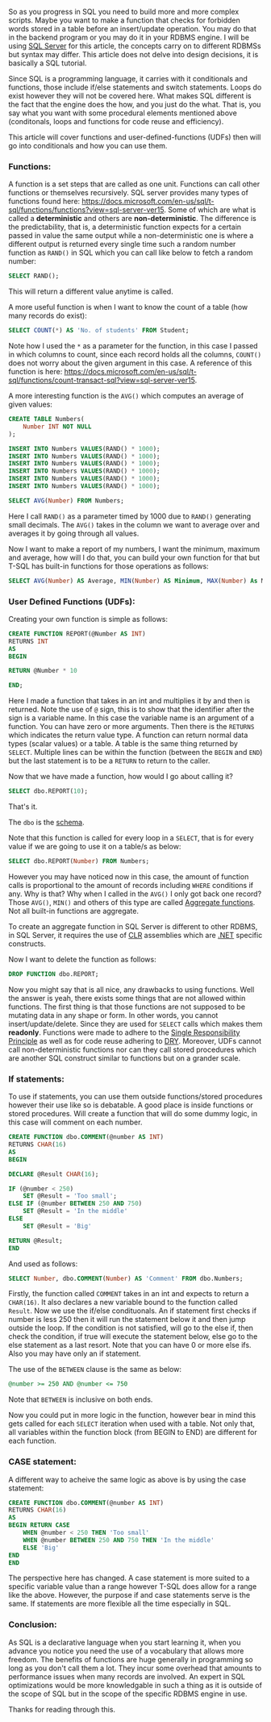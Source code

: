 So as you progress in SQL you need to build more and more complex scripts. Maybe you want to make a function that checks for forbidden words stored in a table before an insert/update operation. You may do that in the backend program or you may do it in your RDBMS engine. I will be using [SQL Server](https://www.microsoft.com/en-us/sql-server/sql-server-2019) for this article, the concepts carry on to different RDBMSs but syntax may differ. This article does not delve into design decisions, it is basically a SQL tutorial.

Since SQL is a programming language, it carries with it conditionals and functions, those include if/else statements and switch statements. Loops do exist however they will not be covered here. What makes SQL different is the fact that the engine does the how, and you just do the what. That is, you say what you want with some procedural elements mentioned above (conditonals, loops and functions for code reuse and efficiency).

This article will cover functions and user-defined-functions (UDFs) then will go into conditionals and how you can use them.

### Functions:
A function is a set steps that are called as one unit. Functions can call other functions or themselves recursively. SQL server provides many types of functions found here: https://docs.microsoft.com/en-us/sql/t-sql/functions/functions?view=sql-server-ver15. 
Some of which are what is called a **deterministic** and others are **non-deterministic**. The difference is the predictability, that is, a deterministic function expects for a certain passed in value the same output while a non-deterministic one is where a different output is returned every single time such a random number function as `RAND()` in SQL which you can call like below to fetch a random number:
```sql
SELECT RAND();
```

This will return a different value anytime is called.

A more useful function is when I want to know the count of a table (how many records do exist):
```sql
SELECT COUNT(*) AS 'No. of students' FROM Student;
```

Note how I used the `*` as a parameter for the function, in this case I passed in which columns to count, since each record holds all the columns, `COUNT()` does not worry about the given argument in this case. A reference of this function is here: https://docs.microsoft.com/en-us/sql/t-sql/functions/count-transact-sql?view=sql-server-ver15.

A more interesting function is the `AVG()` which computes an average of given values:
```sql
CREATE TABLE Numbers(
	Number INT NOT NULL
);

INSERT INTO Numbers VALUES(RAND() * 1000);
INSERT INTO Numbers VALUES(RAND() * 1000);
INSERT INTO Numbers VALUES(RAND() * 1000);
INSERT INTO Numbers VALUES(RAND() * 1000);
INSERT INTO Numbers VALUES(RAND() * 1000);
INSERT INTO Numbers VALUES(RAND() * 1000);

SELECT AVG(Number) FROM Numbers;
```

Here I call `RAND()` as a parameter timed by 1000 due to `RAND()` generating small decimals. The `AVG()` takes in the column we want to average over and averages it by going through all values.

Now I want to make a report of my numbers, I want the minimum, maximum and average, how will I do that, you can build your own function for that but T-SQL has built-in functions for those operations as follows:
```sql
SELECT AVG(Number) AS Average, MIN(Number) AS Minimum, MAX(Number) As Maximum FROM Numbers;
```

### User Defined Functions (UDFs):
Creating your own function is simple as follows:
```sql
CREATE FUNCTION REPORT(@Number AS INT)
RETURNS INT
AS
BEGIN

RETURN @Number * 10

END;
```

Here I made a function that takes in an int and multiplies it by and then is returned. Note the use of `@` sign, this is to show that the identifier after the sign is a variable name. In this case the variable name is an argument of a function. You can have zero or more arguments. Then there is the `RETURNS` which indicates the return value type. A function can return normal data types (scalar values) or a table. A table is the same thing returned by `SELECT`. Multiple lines can be within the function (between the `BEGIN` and `END`) but the last statement is to be a `RETURN` to return to the caller.

Now that we have made a function, how would I go about calling it?
```sql
SELECT dbo.REPORT(10);
```

That's it. 

The `dbo` is the [schema](https://docs.microsoft.com/en-us/sql/relational-databases/security/authentication-access/create-a-database-schema?view=sql-server-ver15).

Note that this function is called for every loop in a `SELECT`, that is for every value if we are going to use it on a table/s as below:
```sql
SELECT dbo.REPORT(Number) FROM Numbers;
```

However you may have noticed now in this case, the amount of function calls is proportional to the amount of records including `WHERE` conditions if any. Why is that? Why when I called in the `AVG()` I only got back one record? Those `AVG()`, `MIN()` and others of this type are called [Aggregate functions](https://docs.microsoft.com/en-us/sql/t-sql/functions/aggregate-functions-transact-sql?view=sql-server-ver15). Not all built-in functions are aggregate.

To create an aggregate function in SQL Server is different to other RDBMS, in SQL Server, it requires the use of [CLR](https://docs.microsoft.com/en-us/dotnet/standard/clr) assemblies which are [.NET](https://docs.microsoft.com/en-us/dotnet/core/dotnet-five) specific constructs.

Now I want to delete the function as follows:
```sql
DROP FUNCTION dbo.REPORT;
```

Now you might say that is all nice, any drawbacks to using functions. Well the answer is yeah, there exists some things that are not allowed within functions. The first thing is that those functions are not supposed to be mutating data in any shape or form. In other words, you cannot insert/update/delete. Since they are used for `SELECT` calls which makes them **readonly**. Functions were made to adhere to the [Single Responsibility Principle](https://en.wikipedia.org/wiki/Single-responsibility_principle) as well as for code reuse adhering to [DRY](https://en.wikipedia.org/wiki/Don%27t_repeat_yourself). Moreover, UDFs cannot call non-deterministic functions nor can they call stored procedures which are another SQL construct similar to functions but on a grander scale.

### If statements:
To use if statements, you can use them outside functions/stored procedures however their use like so is debatable. A good place is inside functions or stored procedures. Will create a function that will do some dummy logic, in this case will comment on each number.
```sql
CREATE FUNCTION dbo.COMMENT(@number AS INT)
RETURNS CHAR(16)
AS
BEGIN

DECLARE @Result CHAR(16);

IF (@number < 250)
	SET @Result = 'Too small';
ELSE IF (@number BETWEEN 250 AND 750)
	SET @Result = 'In the middle'
ELSE
	SET @Result = 'Big'

RETURN @Result;
END
```

And used as follows:
```sql
SELECT Number, dbo.COMMENT(Number) AS 'Comment' FROM dbo.Numbers;
```

Firstly, the function called `COMMENT` takes in an int and expects to return a `CHAR(16)`. It also declares a new variable bound to the function called `Result`. Now we use the if/else condituonals. An if statement first checks if number is less 250 then it will run the statement below it and then jump outside the loop. If the condition is not satisfied, will go to the else if, then check the condition, if true will execute the statement below, else go to the else statement as a last resort. Note that you can have 0 or more else ifs. Also you may have only an if statement.

The use of the `BETWEEN` clause is the same as below:
```sql
@number >= 250 AND @number <= 750
```

Note that `BETWEEN` is inclusive on both ends.

Now you could put in more logic in the function, however bear in mind this gets called for each `SELECT` iteration when used with a table. Not only that, all variables within the function block (from BEGIN to END) are different for each function.

### CASE statement:
A different way to acheive the same logic as above is by using the case statement:
```sql
CREATE FUNCTION dbo.COMMENT(@number AS INT)
RETURNS CHAR(16)
AS 
BEGIN RETURN CASE
	WHEN @number < 250 THEN 'Too small'
	WHEN @number BETWEEN 250 AND 750 THEN 'In the middle'
	ELSE 'Big'
END
END
```

The perspective here has changed. A case statement is more suited to a specific variable value than a range however T-SQL does allow for a range like the above. However, the purpose if and case statements serve is the same. If statements are more flexible all the time especially in SQL.

### Conclusion:
As SQL is a declarative language when you start learning it, when you advance you notice you need the use of a vocabulary that allows more freedom. The benefits of functions are huge generally in programming so long as you don't call them a lot. They incur some overhead that amounts to performance issues when many records are involved. An expert in SQL optimizations would be more knowledgable in such a thing as it is outside of the scope of SQL but in the scope of the specific RDBMS engine in use.

Thanks for reading through this.